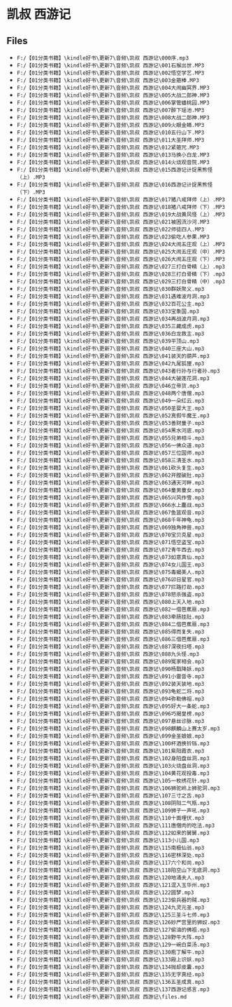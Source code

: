# 凯叔 西游记

## Files

- `F:/【01分类书籍】\kindle好书\更新7\音频\凯叔 西游记\000序.mp3`
- `F:/【01分类书籍】\kindle好书\更新7\音频\凯叔 西游记\001石猴出世.MP3`
- `F:/【01分类书籍】\kindle好书\更新7\音频\凯叔 西游记\002悟空学艺.MP3`
- `F:/【01分类书籍】\kindle好书\更新7\音频\凯叔 西游记\003金箍棒.MP3`
- `F:/【01分类书籍】\kindle好书\更新7\音频\凯叔 西游记\004大闹幽冥界.MP3`
- `F:/【01分类书籍】\kindle好书\更新7\音频\凯叔 西游记\005大战二郎神.MP3`
- `F:/【01分类书籍】\kindle好书\更新7\音频\凯叔 西游记\006掌管蟠桃园.MP3`
- `F:/【01分类书籍】\kindle好书\更新7\音频\凯叔 西游记\007醉下瑶池.MP3`
- `F:/【01分类书籍】\kindle好书\更新7\音频\凯叔 西游记\008大战二郎神.MP3`
- `F:/【01分类书籍】\kindle好书\更新7\音频\凯叔 西游记\009火眼金睛.MP3`
- `F:/【01分类书籍】\kindle好书\更新7\音频\凯叔 西游记\010五行山下.MP3`
- `F:/【01分类书籍】\kindle好书\更新7\音频\凯叔 西游记\011大圣拜师.MP3`
- `F:/【01分类书籍】\kindle好书\更新7\音频\凯叔 西游记\012紧箍咒.MP3`
- `F:/【01分类书籍】\kindle好书\更新7\音频\凯叔 西游记\013马换小白龙.MP3`
- `F:/【01分类书籍】\kindle好书\更新7\音频\凯叔 西游记\014火烧观音院.MP3`
- `F:/【01分类书籍】\kindle好书\更新7\音频\凯叔 西游记\015西游记计捉黑熊怪 （上）.MP3`
- `F:/【01分类书籍】\kindle好书\更新7\音频\凯叔 西游记\016西游记计捉黑熊怪 （下）.MP3`
- `F:/【01分类书籍】\kindle好书\更新7\音频\凯叔 西游记\017猪八戒拜师（上）.MP3`
- `F:/【01分类书籍】\kindle好书\更新7\音频\凯叔 西游记\018猪八戒拜师（下）.MP3`
- `F:/【01分类书籍】\kindle好书\更新7\音频\凯叔 西游记\019大战黄风怪（上）.MP3`
- `F:/【01分类书籍】\kindle好书\更新7\音频\凯叔 西游记\021被困流沙河.MP3`
- `F:/【01分类书籍】\kindle好书\更新7\音频\凯叔 西游记\022师徒四人.MP3`
- `F:/【01分类书籍】\kindle好书\更新7\音频\凯叔 西游记\023偷吃人参果.MP3`
- `F:/【01分类书籍】\kindle好书\更新7\音频\凯叔 西游记\024大闹五庄观（上）.MP3`
- `F:/【01分类书籍】\kindle好书\更新7\音频\凯叔 西游记\025大闹五庄观（中）.MP3`
- `F:/【01分类书籍】\kindle好书\更新7\音频\凯叔 西游记\026大闹五庄观（下）.MP3`
- `F:/【01分类书籍】\kindle好书\更新7\音频\凯叔 西游记\027三打白骨精（上）.mp3`
- `F:/【01分类书籍】\kindle好书\更新7\音频\凯叔 西游记\028三打白骨精（下）.mp3`
- `F:/【01分类书籍】\kindle好书\更新7\音频\凯叔 西游记\029三打白骨精（中）.mp3`
- `F:/【01分类书籍】\kindle好书\更新7\音频\凯叔 西游记\030群妖聚义.mp3`
- `F:/【01分类书籍】\kindle好书\更新7\音频\凯叔 西游记\031遇难波月洞.mp3`
- `F:/【01分类书籍】\kindle好书\更新7\音频\凯叔 西游记\032百花公主.mp3`
- `F:/【01分类书籍】\kindle好书\更新7\音频\凯叔 西游记\033宝象国.mp3`
- `F:/【01分类书籍】\kindle好书\更新7\音频\凯叔 西游记\034再战波月洞.mp3`
- `F:/【01分类书籍】\kindle好书\更新7\音频\凯叔 西游记\035三藏成虎.mp3`
- `F:/【01分类书籍】\kindle好书\更新7\音频\凯叔 西游记\036白龙救主.mp3`
- `F:/【01分类书籍】\kindle好书\更新7\音频\凯叔 西游记\039平顶山.mp3`
- `F:/【01分类书籍】\kindle好书\更新7\音频\凯叔 西游记\040三座大山.mp3`
- `F:/【01分类书籍】\kindle好书\更新7\音频\凯叔 西游记\041装天的葫芦.mp3`
- `F:/【01分类书籍】\kindle好书\更新7\音频\凯叔 西游记\042九尾狐狸.mp3`
- `F:/【01分类书籍】\kindle好书\更新7\音频\凯叔 西游记\043者行孙与行者孙.mp3`
- `F:/【01分类书籍】\kindle好书\更新7\音频\凯叔 西游记\044大破莲花洞.mp3`
- `F:/【01分类书籍】\kindle好书\更新7\音频\凯叔 西游记\046立帝货.mp3`
- `F:/【01分类书籍】\kindle好书\更新7\音频\凯叔 西游记\048两个唐僧.mp3`
- `F:/【01分类书籍】\kindle好书\更新7\音频\凯叔 西游记\049一朵红云.mp3`
- `F:/【01分类书籍】\kindle好书\更新7\音频\凯叔 西游记\050圣婴大王.mp3`
- `F:/【01分类书籍】\kindle好书\更新7\音频\凯叔 西游记\052真假牛魔王.mp3`
- `F:/【01分类书籍】\kindle好书\更新7\音频\凯叔 西游记\053善财童子.mp3`
- `F:/【01分类书籍】\kindle好书\更新7\音频\凯叔 西游记\054黑水河底.mp3`
- `F:/【01分类书籍】\kindle好书\更新7\音频\凯叔 西游记\055兄弟相斗.mp3`
- `F:/【01分类书籍】\kindle好书\更新7\音频\凯叔 西游记\056一佛众道.mp3`
- `F:/【01分类书籍】\kindle好书\更新7\音频\凯叔 西游记\057三位国师.mp3`
- `F:/【01分类书籍】\kindle好书\更新7\音频\凯叔 西游记\058三清圣水.mp3`
- `F:/【01分类书籍】\kindle好书\更新7\音频\凯叔 西游记\061砍头复生.mp3`
- `F:/【01分类书籍】\kindle好书\更新7\音频\凯叔 西游记\062开膛破肚.mp3`
- `F:/【01分类书籍】\kindle好书\更新7\音频\凯叔 西游记\063通天河畔.mp3`
- `F:/【01分类书籍】\kindle好书\更新7\音频\凯叔 西游记\064童男童女.mp3`
- `F:/【01分类书籍】\kindle好书\更新7\音频\凯叔 西游记\065兴风作雪.mp3`
- `F:/【01分类书籍】\kindle好书\更新7\音频\凯叔 西游记\066水上鏖战.mp3`
- `F:/【01分类书籍】\kindle好书\更新7\音频\凯叔 西游记\067鱼篮观音.mp3`
- `F:/【01分类书籍】\kindle好书\更新7\音频\凯叔 西游记\068千年神龟.mp3`
- `F:/【01分类书籍】\kindle好书\更新7\音频\凯叔 西游记\069独角神兽.mp3`
- `F:/【01分类书籍】\kindle好书\更新7\音频\凯叔 西游记\070宝贝克星.mp3`
- `F:/【01分类书籍】\kindle好书\更新7\音频\凯叔 西游记\071悟空盗宝.mp3`
- `F:/【01分类书籍】\kindle好书\更新7\音频\凯叔 西游记\072青牛西去.mp3`
- `F:/【01分类书籍】\kindle好书\更新7\音频\凯叔 西游记\073如意真仙.mp3`
- `F:/【01分类书籍】\kindle好书\更新7\音频\凯叔 西游记\074女儿国王.mp3`
- `F:/【01分类书籍】\kindle好书\更新7\音频\凯叔 西游记\075毒蝎美人.mp3`
- `F:/【01分类书籍】\kindle好书\更新7\音频\凯叔 西游记\076卯日星官.mp3`
- `F:/【01分类书籍】\kindle好书\更新7\音频\凯叔 西游记\077拦路打劫.mp3`
- `F:/【01分类书籍】\kindle好书\更新7\音频\凯叔 西游记\078怒杀强盗.mp3`
- `F:/【01分类书籍】\kindle好书\更新7\音频\凯叔 西游记\080上天入地.mp3`
- `F:/【01分类书籍】\kindle好书\更新7\音频\凯叔 西游记\082一借芭蕉扇.mp3`
- `F:/【01分类书籍】\kindle好书\更新7\音频\凯叔 西游记\083牵肠挂肚.mp3`
- `F:/【01分类书籍】\kindle好书\更新7\音频\凯叔 西游记\084二借芭蕉扇.mp3`
- `F:/【01分类书籍】\kindle好书\更新7\音频\凯叔 西游记\085得而复失.mp3`
- `F:/【01分类书籍】\kindle好书\更新7\音频\凯叔 西游记\086三借芭蕉扇.mp3`
- `F:/【01分类书籍】\kindle好书\更新7\音频\凯叔 西游记\087深夜扫塔.mp3`
- `F:/【01分类书籍】\kindle好书\更新7\音频\凯叔 西游记\088九头怪.mp3`
- `F:/【01分类书籍】\kindle好书\更新7\音频\凯叔 西游记\089冤家相会.mp3`
- `F:/【01分类书籍】\kindle好书\更新7\音频\凯叔 西游记\090杨戬降妖.mp3`
- `F:/【01分类书籍】\kindle好书\更新7\音频\凯叔 西游记\091小雷音寺.mp3`
- `F:/【01分类书籍】\kindle好书\更新7\音频\凯叔 西游记\092装天装地.mp3`
- `F:/【01分类书籍】\kindle好书\更新7\音频\凯叔 西游记\093龟蛇二将.mp3`
- `F:/【01分类书籍】\kindle好书\更新7\音频\凯叔 西游记\094弥勒佛祖.mp3`
- `F:/【01分类书籍】\kindle好书\更新7\音频\凯叔 西游记\095好大一条蛇.mp3`
- `F:/【01分类书籍】\kindle好书\更新7\音频\凯叔 西游记\096巧揭皇榜.mp3`
- `F:/【01分类书籍】\kindle好书\更新7\音频\凯叔 西游记\097悬丝诊脉.mp3`
- `F:/【01分类书籍】\kindle好书\更新7\音频\凯叔 西游记\098麒麟山上赛太岁.mp3`
- `F:/【01分类书籍】\kindle好书\更新7\音频\凯叔 西游记\099金圣娘娘.mp3`
- `F:/【01分类书籍】\kindle好书\更新7\音频\凯叔 西游记\100杯酒换铃铛.mp3`
- `F:/【01分类书籍】\kindle好书\更新7\音频\凯叔 西游记\101紫阳霞衣.mp3`
- `F:/【01分类书籍】\kindle好书\更新7\音频\凯叔 西游记\102身陷盘丝洞.mp3`
- `F:/【01分类书籍】\kindle好书\更新7\音频\凯叔 西游记\103火烧盘丝洞.mp3`
- `F:/【01分类书籍】\kindle好书\更新7\音频\凯叔 西游记\104黄花观投毒.mp3`
- `F:/【01分类书籍】\kindle好书\更新7\音频\凯叔 西游记\105一枚绣花针.mp3`
- `F:/【01分类书籍】\kindle好书\更新7\音频\凯叔 西游记\106狮驼岭上狮驼洞.mp3`
- `F:/【01分类书籍】\kindle好书\更新7\音频\凯叔 西游记\107三寸之舌.mp3`
- `F:/【01分类书籍】\kindle好书\更新7\音频\凯叔 西游记\108阴阳二气瓶.mp3`
- `F:/【01分类书籍】\kindle好书\更新7\音频\凯叔 西游记\109狮子一声吼.mp3`
- `F:/【01分类书籍】\kindle好书\更新7\音频\凯叔 西游记\110十面埋伏.mp3`
- `F:/【01分类书籍】\kindle好书\更新7\音频\凯叔 西游记\111唐僧肉的吃法.mp3`
- `F:/【01分类书籍】\kindle好书\更新7\音频\凯叔 西游记\112如来的舅舅.mp3`
- `F:/【01分类书籍】\kindle好书\更新7\音频\凯叔 西游记\113小儿国.mp3`
- `F:/【01分类书籍】\kindle好书\更新7\音频\凯叔 西游记\115南极仙翁.mp3`
- `F:/【01分类书籍】\kindle好书\更新7\音频\凯叔 西游记\116密林深处.mp3`
- `F:/【01分类书籍】\kindle好书\更新7\音频\凯叔 西游记\117六个和尚.mp3`
- `F:/【01分类书籍】\kindle好书\更新7\音频\凯叔 西游记\118陷空山下无底洞.mp3`
- `F:/【01分类书籍】\kindle好书\更新7\音频\凯叔 西游记\120地涌夫人.mp3`
- `F:/【01分类书籍】\kindle好书\更新7\音频\凯叔 西游记\121混入玉华州.mp3`
- `F:/【01分类书籍】\kindle好书\更新7\音频\凯叔 西游记\122圆梦.mp3`
- `F:/【01分类书籍】\kindle好书\更新7\音频\凯叔 西游记\123偷兵器的贼.mp3`
- `F:/【01分类书籍】\kindle好书\更新7\音频\凯叔 西游记\124九灵元圣.mp3`
- `F:/【01分类书籍】\kindle好书\更新7\音频\凯叔 西游记\125三圣斗七师.mp3`
- `F:/【01分类书籍】\kindle好书\更新7\音频\凯叔 西游记\126妙严宫里的狮奴.mp3`
- `F:/【01分类书籍】\kindle好书\更新7\音频\凯叔 西游记\127偷油的佛祖.mp3`
- `F:/【01分类书籍】\kindle好书\更新7\音频\凯叔 西游记\128野牛大阵.mp3`
- `F:/【01分类书籍】\kindle好书\更新7\音频\凯叔 西游记\129一碗白菜汤.mp3`
- `F:/【01分类书籍】\kindle好书\更新7\音频\凯叔 西游记\130庖丁解牛.mp3`
- `F:/【01分类书籍】\kindle好书\更新7\音频\凯叔 西游记\133殿上识妖.mp3`
- `F:/【01分类书籍】\kindle好书\更新7\音频\凯叔 西游记\134抛却皮囊.mp3`
- `F:/【01分类书籍】\kindle好书\更新7\音频\凯叔 西游记\135无字真经.mp3`
- `F:/【01分类书籍】\kindle好书\更新7\音频\凯叔 西游记\136五圣成真.mp3`
- `F:/【01分类书籍】\kindle好书\更新7\音频\凯叔 西游记\137西游记感言.mp3`
- `F:/【01分类书籍】\kindle好书\更新7\音频\凯叔 西游记\files.md`
